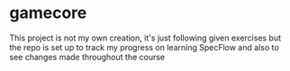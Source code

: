 # gamecore
This project is not my own creation, it's just following given exercises but the repo is set up to track my progress on learning SpecFlow and also to see changes made throughout the course
